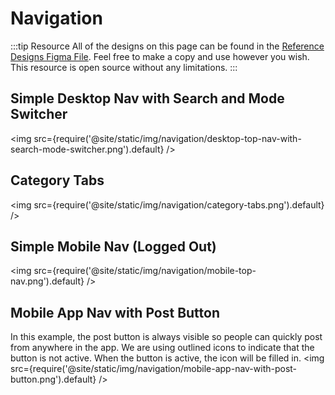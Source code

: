 # Navigation

:::tip Resource
All of the designs on this page can be found in the [Reference Designs Figma File](https://www.figma.com/file/C2ztFLDxihrfturW7Q6kbj/Reference-Components?type=design&node-id=213%3A11495&mode=design&t=qbn9PiAj1v6RWRwM-1). Feel free to make a copy and use however you wish. This resource is open source without any limitations.
:::

## Simple Desktop Nav with Search and Mode Switcher
<img src={require('@site/static/img/navigation/desktop-top-nav-with-search-mode-switcher.png').default} />

## Category Tabs
<img src={require('@site/static/img/navigation/category-tabs.png').default} />


## Simple Mobile Nav (Logged Out)
<img src={require('@site/static/img/navigation/mobile-top-nav.png').default} />

## Mobile App Nav with Post Button
In this example, the post button is always visible so people can quickly post from anywhere in the app. We are using outlined icons to indicate that the button is not active. When the button is active, the icon will be filled in.
<img src={require('@site/static/img/navigation/mobile-app-nav-with-post-button.png').default} />
